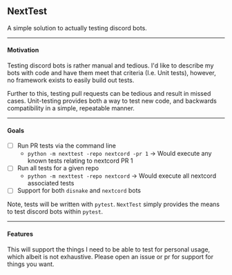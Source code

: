 NextTest
---

A simple solution to actually testing discord bots.

---

#### Motivation

Testing discord bots is rather manual and tedious. I'd like to describe my bots with code
and have them meet that criteria (I.e. Unit tests), however, no framework exists to
easily build out tests. 

Further to this, testing pull requests can be tedious and result in missed cases. Unit-testing
provides both a way to test new code, and backwards compatibility in a simple, repeatable manner.

---

#### Goals

- [ ] Run PR tests via the command line
  - `python -m nexttest -repo nextcord -pr 1` -> Would execute any known tests relating to nextcord PR 1
- [ ] Run all tests for a given repo
  - `python -m nexttest -repo nextcord` -> Would execute all nextcord associated tests
- [ ] Support for both `disnake` and `nextcord` bots

Note, tests will be written with `pytest`. `NextTest` simply provides the means
to test discord bots within `pytest`.

---

#### Features

This will support the things I need to be able to test for personal usage,
which albeit is not exhaustive. Please open an issue or pr for support for things you want.